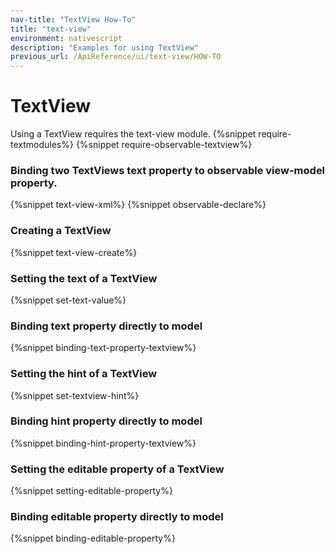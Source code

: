 ```yaml
---
nav-title: "TextView How-To"
title: "text-view"
environment: nativescript
description: "Examples for using TextView"
previous_url: /ApiReference/ui/text-view/HOW-TO
---
```

# TextView
Using a TextView requires the text-view module.
{%snippet require-textmodules%}
{%snippet require-observable-textview%}
### Binding two TextViews text property to observable view-model property.
{%snippet text-view-xml%}
{%snippet observable-declare%}
### Creating a TextView
{%snippet text-view-create%}
### Setting the text of a TextView
{%snippet set-text-value%}
### Binding text property directly to model
{%snippet binding-text-property-textview%}
### Setting the hint of a TextView
{%snippet set-textview-hint%}
### Binding hint property directly to model
{%snippet binding-hint-property-textview%}
### Setting the editable property of a TextView
{%snippet setting-editable-property%}
### Binding editable property directly to model
{%snippet binding-editable-property%}
